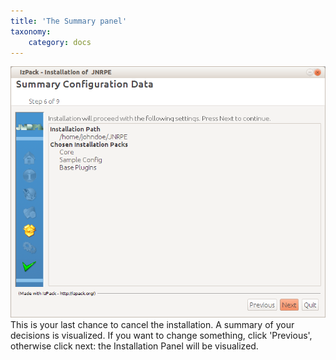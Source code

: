 ```yaml
---
title: 'The Summary panel'
taxonomy:
    category: docs
---
```


![](summary.png)
This is your last chance to cancel the installation. A summary of your decisions is visualized. If you want to change something, click 'Previous', otherwise click next: the Installation Panel will be visualized.